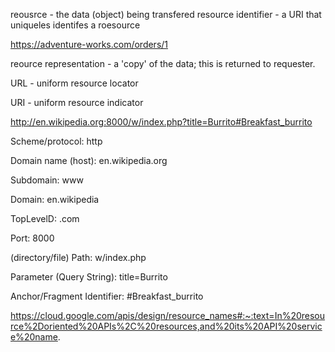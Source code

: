 reousrce - the data (object) being transfered
resource identifier - a URI that uniqueles identifes a roesource

https://adventure-works.com/orders/1

reource representation - a 'copy' of the data; this is returned to requester.

URL - uniform resource locator

URI - uniform resource indicator

http://en.wikipedia.org:8000/w/index.php?title=Burrito#Breakfast_burrito


Scheme/protocol: http

Domain name (host): en.wikipedia.org

  Subdomain: www

  Domain: en.wikipedia

  TopLevelD: .com

Port: 8000

(directory/file) Path: w/index.php

Parameter (Query String): title=Burrito

Anchor/Fragment Identifier: #Breakfast_burrito

https://cloud.google.com/apis/design/resource_names#:~:text=In%20resource%2Doriented%20APIs%2C%20resources,and%20its%20API%20service%20name.

